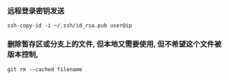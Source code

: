 ### 远程登录密钥发送
```
ssh-copy-id -i ~/.ssh/id_rsa.pub user@ip
```
### 删除暂存区或分支上的文件, 但本地又需要使用, 但不希望这个文件被版本控制,
```
git rm --cached filename
```
